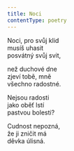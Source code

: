 ```yaml
---
title: Noci
contentType: poetry
---
```


<section>

Noci, pro svůj klid  
musíš uhasit  
posvátný svůj svit,

než duchové dne  
zjeví tobě, mně  
všechno radostné.

Nejsou radosti  
jako oběť lstí  
pastvou bolesti?

Cudnost nepozná,  
že ji zničit má  
děvka úlisná.

</section>
